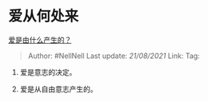 # 爱从何处来
[爱是由什么产生的？](https://www.zhihu.com/question/450397797/answer/1846374594)

> Author: #NellNell 
> Last update: *21/08/2021* 
> Link:
> Tag: 

1. 爱是意志的决定。

2. 爱是从自由意志产生的。